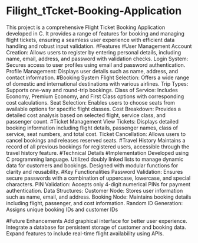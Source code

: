 # Filight_tTcket-Booking-Application
This project is a comprehensive Flight Ticket Booking Application developed in C. It provides a range of features for booking and managing flight tickets, ensuring a seamless user experience with efficient data handling and robust input validation.
#Features
#User Management
Account Creation: Allows users to register by entering personal details, including name, email, address, and password with validation checks.
Login System: Secures access to user profiles using email and password authentication.
Profile Management: Displays user details such as name, address, and contact information.
#Booking System
Flight Selection: Offers a wide range of domestic and international destinations with various airlines.
Trip Types: Supports one-way and round-trip bookings.
Class of Service: Includes Economy, Premium Economy, and First Class options with corresponding cost calculations.
Seat Selection: Enables users to choose seats from available options for specific flight classes.
Cost Breakdown: Provides a detailed cost analysis based on selected flight, service class, and passenger count.
#Ticket Management
View Tickets: Displays detailed booking information including flight details, passenger names, class of service, seat numbers, and total cost.
Ticket Cancellation: Allows users to cancel bookings and releases reserved seats.
#Travel History
Maintains a record of all previous bookings for registered users, accessible through the travel history feature.
#Technical Details
#Implementation
Developed using C programming language.
Utilized doubly linked lists to manage dynamic data for customers and bookings.
Designed with modular functions for clarity and reusability.
#Key Functionalities
Password Validation: Ensures secure passwords with a combination of uppercase, lowercase, and special characters.
PIN Validation: Accepts only 4-digit numerical PINs for payment authentication.
Data Structures:
Customer Node: Stores user information such as name, email, and address.
Booking Node: Maintains booking details including flight, passenger, and cost information.
Random ID Generation: Assigns unique booking IDs and customer IDs

#Future Enhancements
Add graphical interface for better user experience.
Integrate a database for persistent storage of customer and booking data.
Expand features to include real-time flight availability using APIs.
